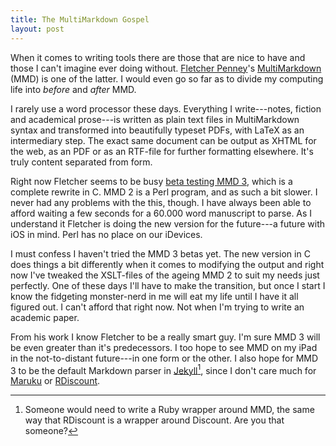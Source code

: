 ```yaml
---
title: The MultiMarkdown Gospel
layout: post
---
```


When it comes to writing tools there are those that are nice to have and those I can't imagine ever doing without. [Fletcher Penney][1]'s [MultiMarkdown][2] (MMD) is one of the latter. I would even go so far as to divide my computing life into *before* and *after* MMD.

I rarely use a word processor these days. Everything I write---notes, fiction and academical prose---is written as plain text files in MultiMarkdown syntax and transformed into beautifully typeset PDFs, with LaTeX as an intermediary step. The exact same document can be output as XHTML for the web, as an PDF or as an RTF-file for further formatting elsewhere. It's truly content separated from form.

Right now Fletcher seems to be busy [beta testing MMD 3][3], which is a complete rewrite in C. MMD 2 is a Perl program, and as such a bit slower. I never had any problems with the this, though. I have always been able to afford waiting a few seconds for a 60.000 word manuscript to parse. As I understand it Fletcher is doing the new version for the future---a future with iOS in mind. Perl has no place on our iDevices.

I must confess I haven't tried the MMD 3 betas yet. The new version in C does things a bit differently when it comes to modifying the output and right now I've tweaked the XSLT-files of the ageing MMD 2 to suit my needs just perfectly. One of these days I'll have to make the transition, but once I start I know the fidgeting monster-nerd in me will eat my life until I have it all figured out. I can't afford that right now. Not when I'm trying to write an academic paper.

From his work I know Fletcher to be a really smart guy. I'm sure MMD 3 will be even greater than it's predecessors. I too hope to see MMD on my iPad in the not-to-distant future---in one form or the other. I also hope for MMD 3 to be the default Markdown parser in [Jekyll][4][^1], since I don't care much for [Maruku][5] or [RDiscount][6].

[1]: http://fletcherpenney.net/
[2]: http://fletcherpenney.net/multimarkdown/
[3]: http://groups.google.com/group/multimarkdown/browse_thread/thread/26e70675588de41e
[4]: http://jekyllrb.com/
[5]: https://github.com/nex3/maruku
[6]: https://github.com/rtomayko/rdiscount

[^1]: Someone would need to write a Ruby wrapper around MMD, the same way that RDiscount is a wrapper around Discount. Are you that someone?